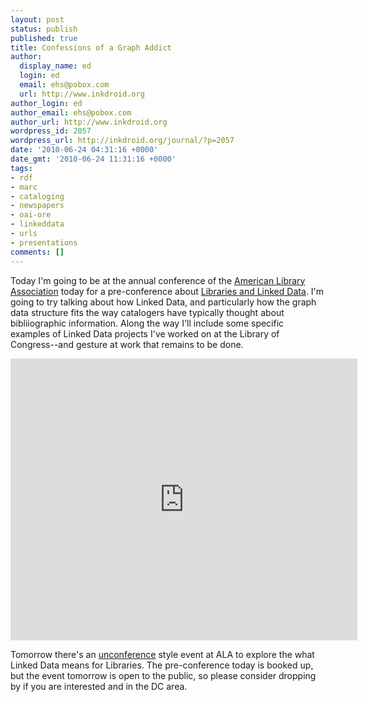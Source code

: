 ```yaml
---
layout: post
status: publish
published: true
title: Confessions of a Graph Addict
author:
  display_name: ed
  login: ed
  email: ehs@pobox.com
  url: http://www.inkdroid.org
author_login: ed
author_email: ehs@pobox.com
author_url: http://www.inkdroid.org
wordpress_id: 2057
wordpress_url: http://inkdroid.org/journal/?p=2057
date: '2010-06-24 04:31:16 +0000'
date_gmt: '2010-06-24 11:31:16 +0000'
tags:
- rdf
- marc
- cataloging
- newspapers
- oai-ore
- linkeddata
- urls
- presentations
comments: []
---
```

<p>Today I'm going to be at the annual conference of the <a href="http://www.ala.org">American Library Association</a> today for a pre-conference about <a href="http://web.archive.org/web/20100724135242/http://www.ala.org:80/ala/mgrps/divs/alcts/confevents/upcoming/ala/ac10/linked.cfm">Libraries and Linked Data</a>.  I'm going to try talking about how Linked Data, and particularly how the graph data structure fits the way catalogers have typically thought about bibliiographic information. Along the way I'll include some specific examples of Linked Data projects I've worked on at the Library of Congress--and gesture at work that remains to be done.</p>
<p><iframe src="http://docs.google.com/present/embed?id=dv89m3d_406g4kh34kx&size=m" frameborder="0" width="555" height="451"></iframe></p>
<p>Tomorrow there's an <a href="http://lists.w3.org/Archives/Public/public-lld/2010Jun/0047.html">unconference</a> style event at ALA to explore the what Linked Data means for Libraries. The pre-conference today is booked up, but the event tomorrow is open to the public, so please consider dropping by if you are interested and in the DC area.</p>
